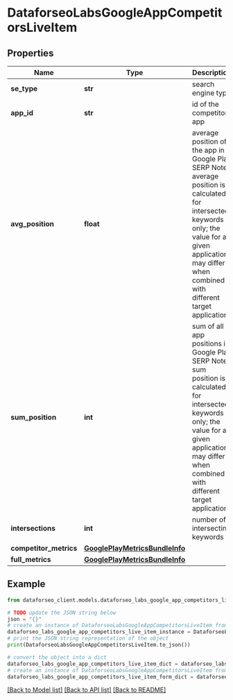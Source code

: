 # DataforseoLabsGoogleAppCompetitorsLiveItem


## Properties

Name | Type | Description | Notes
------------ | ------------- | ------------- | -------------
**se_type** | **str** | search engine type | [optional] 
**app_id** | **str** | id of the competitor app | [optional] 
**avg_position** | **float** | average position of the app in Google Play SERP Note: average position is calculated for intersected keywords only; the value for a given application may differ when combined with different target applications | [optional] 
**sum_position** | **int** | sum of all app positions in Google Play SERP Note: sum position is calculated for intersected keywords only; the value for a given application may differ when combined with different target applications | [optional] 
**intersections** | **int** | number of intersecting keywords | [optional] 
**competitor_metrics** | [**GooglePlayMetricsBundleInfo**](GooglePlayMetricsBundleInfo.md) |  | [optional] 
**full_metrics** | [**GooglePlayMetricsBundleInfo**](GooglePlayMetricsBundleInfo.md) |  | [optional] 

## Example

```python
from dataforseo_client.models.dataforseo_labs_google_app_competitors_live_item import DataforseoLabsGoogleAppCompetitorsLiveItem

# TODO update the JSON string below
json = "{}"
# create an instance of DataforseoLabsGoogleAppCompetitorsLiveItem from a JSON string
dataforseo_labs_google_app_competitors_live_item_instance = DataforseoLabsGoogleAppCompetitorsLiveItem.from_json(json)
# print the JSON string representation of the object
print(DataforseoLabsGoogleAppCompetitorsLiveItem.to_json())

# convert the object into a dict
dataforseo_labs_google_app_competitors_live_item_dict = dataforseo_labs_google_app_competitors_live_item_instance.to_dict()
# create an instance of DataforseoLabsGoogleAppCompetitorsLiveItem from a dict
dataforseo_labs_google_app_competitors_live_item_form_dict = dataforseo_labs_google_app_competitors_live_item.from_dict(dataforseo_labs_google_app_competitors_live_item_dict)
```
[[Back to Model list]](../README.md#documentation-for-models) [[Back to API list]](../README.md#documentation-for-api-endpoints) [[Back to README]](../README.md)


